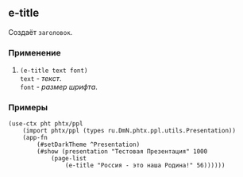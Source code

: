 ## e-title
Создаёт `заголовок`.

### Применение

1. `(e-title text font)`<br>
`text` - _текст_.<br>
`font` - _размер шрифта_.

### Примеры

```pihta
(use-ctx pht phtx/ppl
    (import phtx/ppl (types ru.DmN.phtx.ppl.utils.Presentation))
    (app-fn
        (#setDarkTheme ^Presentation)
        (#show (presentation "Тестовая Презентация" 1000
            (page-list
                (e-title "Россия - это наша Родина!" 56))))))
```